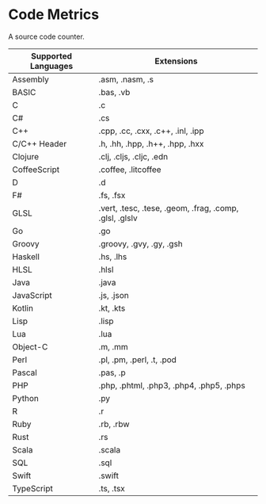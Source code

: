 # Code Metrics #

A source code counter.

| Supported Languages | Extensions |
| --- | --- |
| Assembly | .asm, .nasm, .s |
| BASIC | .bas, .vb |
| C | .c |
| C# | .cs |
| C++ | .cpp, .cc, .cxx, .c++, .inl, .ipp |
| C/C++ Header | .h, .hh, .hpp, .h++, .hpp, .hxx |
| Clojure | .clj, .cljs, .cljc, .edn |
| CoffeeScript | .coffee, .litcoffee |
| D | .d |
| F# | .fs, .fsx |
| GLSL | .vert, .tesc, .tese, .geom, .frag, .comp, .glsl, .glslv |
| Go | .go |
| Groovy | .groovy, .gvy, .gy, .gsh |
| Haskell | .hs, .lhs |
| HLSL | .hlsl |
| Java | .java |
| JavaScript | .js, .json |
| Kotlin | .kt, .kts |
| Lisp | .lisp |
| Lua | .lua |
| Object-C | .m, .mm |
| Perl | .pl, .pm, .perl, .t, .pod |
| Pascal | .pas, .p |
| PHP | .php, .phtml, .php3, .php4, .php5, .phps |
| Python | .py |
| R | .r |
| Ruby | .rb, .rbw |
| Rust | .rs |
| Scala | .scala |
| SQL | .sql |
| Swift | .swift |
| TypeScript | .ts, .tsx |
